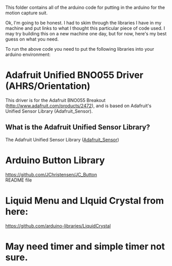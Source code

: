 This folder contains all of the arduino code for putting in the arduino for the motion capture suit.

Ok, I'm going to be honest.  I had to skim through the libraries I have in my machine and put links to what I thought this particular piece of code used.  I may try building this on a new machine one day, but for now, here's my best guess on what you need.

To run the above code you need to put the following libraries into your arduino environment:

# Adafruit Unified BNO055 Driver (AHRS/Orientation) #

This driver is for the Adafruit BNO055 Breakout (http://www.adafruit.com/products/2472),
and is based on Adafruit's Unified Sensor Library (Adafruit_Sensor).

## What is the Adafruit Unified Sensor Library? ##

The Adafruit Unified Sensor Library ([Adafruit_Sensor](https://github.com/adafruit/Adafruit_Sensor))

# Arduino Button Library
https://github.com/JChristensen/JC_Button  
README file  

# Liquid Menu and LIquid Crystal from here:
https://github.com/arduino-libraries/LiquidCrystal

# May need timer and simple timer not sure.
